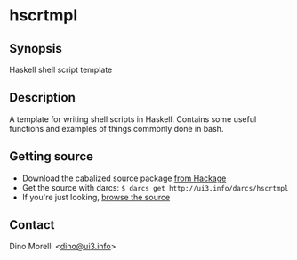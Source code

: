 # hscrtmpl


## Synopsis

Haskell shell script template


## Description

A template for writing shell scripts in Haskell. Contains some
useful functions and examples of things commonly done in bash.


## Getting source

- Download the cabalized source package [from Hackage](http://hackage.haskell.org/package/hscrtmpl)
- Get the source with darcs: `$ darcs get http://ui3.info/darcs/hscrtmpl`
- If you're just looking, [browse the source](http://ui3.info/darcs/hscrtmpl)


## Contact

Dino Morelli <[dino@ui3.info](mailto:dino@ui3.info)>
